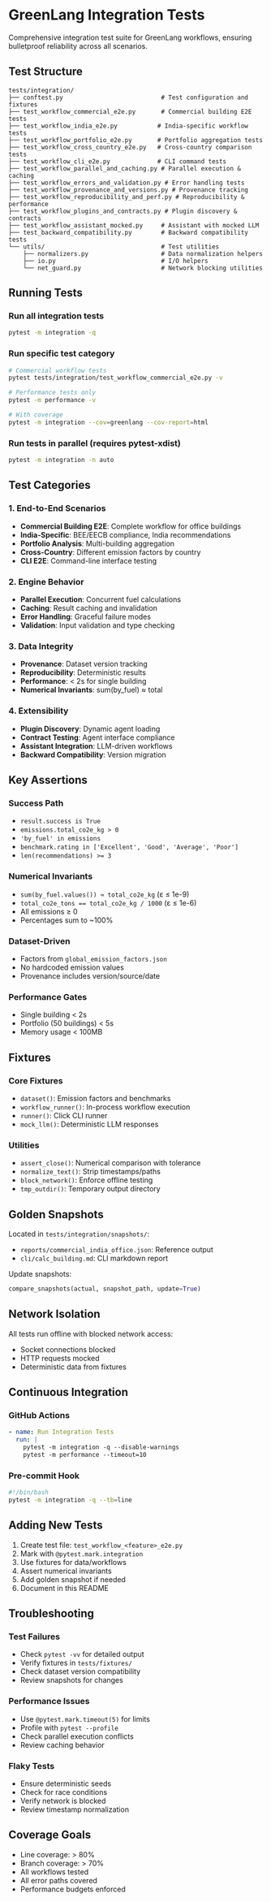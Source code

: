 # GreenLang Integration Tests

Comprehensive integration test suite for GreenLang workflows, ensuring bulletproof reliability across all scenarios.

## Test Structure

```
tests/integration/
├── conftest.py                           # Test configuration and fixtures
├── test_workflow_commercial_e2e.py       # Commercial building E2E tests
├── test_workflow_india_e2e.py           # India-specific workflow tests
├── test_workflow_portfolio_e2e.py       # Portfolio aggregation tests
├── test_workflow_cross_country_e2e.py   # Cross-country comparison tests
├── test_workflow_cli_e2e.py             # CLI command tests
├── test_workflow_parallel_and_caching.py # Parallel execution & caching
├── test_workflow_errors_and_validation.py # Error handling tests
├── test_workflow_provenance_and_versions.py # Provenance tracking
├── test_workflow_reproducibility_and_perf.py # Reproducibility & performance
├── test_workflow_plugins_and_contracts.py # Plugin discovery & contracts
├── test_workflow_assistant_mocked.py     # Assistant with mocked LLM
├── test_backward_compatibility.py        # Backward compatibility tests
└── utils/                                # Test utilities
    ├── normalizers.py                    # Data normalization helpers
    ├── io.py                             # I/O helpers
    └── net_guard.py                      # Network blocking utilities
```

## Running Tests

### Run all integration tests
```bash
pytest -m integration -q
```

### Run specific test category
```bash
# Commercial workflow tests
pytest tests/integration/test_workflow_commercial_e2e.py -v

# Performance tests only
pytest -m performance -v

# With coverage
pytest -m integration --cov=greenlang --cov-report=html
```

### Run tests in parallel (requires pytest-xdist)
```bash
pytest -m integration -n auto
```

## Test Categories

### 1. End-to-End Scenarios
- **Commercial Building E2E**: Complete workflow for office buildings
- **India-Specific**: BEE/EECB compliance, India recommendations
- **Portfolio Analysis**: Multi-building aggregation
- **Cross-Country**: Different emission factors by country
- **CLI E2E**: Command-line interface testing

### 2. Engine Behavior
- **Parallel Execution**: Concurrent fuel calculations
- **Caching**: Result caching and invalidation
- **Error Handling**: Graceful failure modes
- **Validation**: Input validation and type checking

### 3. Data Integrity
- **Provenance**: Dataset version tracking
- **Reproducibility**: Deterministic results
- **Performance**: < 2s for single building
- **Numerical Invariants**: sum(by_fuel) ≈ total

### 4. Extensibility
- **Plugin Discovery**: Dynamic agent loading
- **Contract Testing**: Agent interface compliance
- **Assistant Integration**: LLM-driven workflows
- **Backward Compatibility**: Version migration

## Key Assertions

### Success Path
- `result.success is True`
- `emissions.total_co2e_kg > 0`
- `'by_fuel' in emissions`
- `benchmark.rating in ['Excellent', 'Good', 'Average', 'Poor']`
- `len(recommendations) >= 3`

### Numerical Invariants
- `sum(by_fuel.values()) ≈ total_co2e_kg` (ε ≤ 1e-9)
- `total_co2e_tons == total_co2e_kg / 1000` (ε ≤ 1e-6)
- All emissions ≥ 0
- Percentages sum to ~100%

### Dataset-Driven
- Factors from `global_emission_factors.json`
- No hardcoded emission values
- Provenance includes version/source/date

### Performance Gates
- Single building < 2s
- Portfolio (50 buildings) < 5s
- Memory usage < 100MB

## Fixtures

### Core Fixtures
- `dataset()`: Emission factors and benchmarks
- `workflow_runner()`: In-process workflow execution
- `runner()`: Click CLI runner
- `mock_llm()`: Deterministic LLM responses

### Utilities
- `assert_close()`: Numerical comparison with tolerance
- `normalize_text()`: Strip timestamps/paths
- `block_network()`: Enforce offline testing
- `tmp_outdir()`: Temporary output directory

## Golden Snapshots

Located in `tests/integration/snapshots/`:
- `reports/commercial_india_office.json`: Reference output
- `cli/calc_building.md`: CLI markdown report

Update snapshots:
```python
compare_snapshots(actual, snapshot_path, update=True)
```

## Network Isolation

All tests run offline with blocked network access:
- Socket connections blocked
- HTTP requests mocked
- Deterministic data from fixtures

## Continuous Integration

### GitHub Actions
```yaml
- name: Run Integration Tests
  run: |
    pytest -m integration -q --disable-warnings
    pytest -m performance --timeout=10
```

### Pre-commit Hook
```bash
#!/bin/bash
pytest -m integration -q --tb=line
```

## Adding New Tests

1. Create test file: `test_workflow_<feature>_e2e.py`
2. Mark with `@pytest.mark.integration`
3. Use fixtures for data/workflows
4. Assert numerical invariants
5. Add golden snapshot if needed
6. Document in this README

## Troubleshooting

### Test Failures
- Check `pytest -vv` for detailed output
- Verify fixtures in `tests/fixtures/`
- Check dataset version compatibility
- Review snapshots for changes

### Performance Issues
- Use `@pytest.mark.timeout(5)` for limits
- Profile with `pytest --profile`
- Check parallel execution conflicts
- Review caching behavior

### Flaky Tests
- Ensure deterministic seeds
- Check for race conditions
- Verify network is blocked
- Review timestamp normalization

## Coverage Goals

- Line coverage: > 80%
- Branch coverage: > 70%
- All workflows tested
- All error paths covered
- Performance budgets enforced